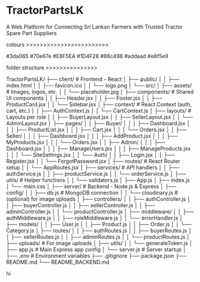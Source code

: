 # TractorPartsLK
 A Web Platform for  Connecting Sri Lankan Farmers with Trusted  Tractor Spare Part Suppliers

colours >>>>>>>>>>>>>>>>>>>>>>>>

#3da065
#70e67e 
#E8F5EA
#1D4F28
#86c498
#addaad
#e8f5e9

folder structure >>>>>>>>>>>>>>>

TractorPartsLK/
├── client/                     # Frontend - React
│   ├── public/
│   │   ├── index.html
│   │   ├── favicon.ico
│   │   └── logo.png
│   └── src/
│       ├── assets/             # Images, logos, etc.
│       │   └── placeholder.jpg
│       ├── components/         # Shared UI components
│       │   ├── Header.jsx
│       │   ├── Footer.jsx
│       │   ├── ProductCard.jsx
│       │   └── Sidebar.jsx
│       ├── context/            # React Context (auth, cart, etc.)
│       │   ├── AuthContext.js
│       │   └── CartContext.js
│       ├── layouts/            # Layouts per role
│       │   ├── BuyerLayout.jsx
│       │   ├── SellerLayout.jsx
│       │   └── AdminLayout.jsx
│       ├── pages/
│       │   ├── Buyer/
│       │   │   ├── Dashboard.jsx
│       │   │   ├── ProductList.jsx
│       │   │   ├── Cart.jsx
│       │   │   └── Orders.jsx
│       │   ├── Seller/
│       │   │   ├── Dashboard.jsx
│       │   │   ├── AddProduct.jsx
│       │   │   ├── MyProducts.jsx
│       │   │   └── Orders.jsx
│       │   ├── Admin/
│       │   │   ├── Dashboard.jsx
│       │   │   ├── ManageUsers.jsx
│       │   │   ├── ManageProducts.jsx
│       │   │   └── SiteSettings.jsx
│       │   └── Auth/
│       │       ├── Login.jsx
│       │       ├── Register.jsx
│       │       └── ForgotPassword.jsx
│       ├── routes/             # React Router setup
│       │   └── AppRoutes.jsx
│       ├── services/           # API handlers
│       │   ├── authService.js
│       │   ├── productService.js
│       │   └── orderService.js
│       ├── utils/              # Helper functions
│       │   └── validators.js
│       ├── App.js
│       ├── index.js
│       └── main.css
│
├── server/                     # Backend - Node.js & Express
│   ├── config/
│   │   ├── db.js               # MongoDB connection
│   │   └── cloudinary.js       # (optional) for image uploads
│   ├── controllers/
│   │   ├── authController.js
│   │   ├── buyerController.js
│   │   ├── sellerController.js
│   │   ├── adminController.js
│   │   └── productController.js
│   ├── middleware/
│   │   ├── authMiddleware.js
│   │   ├── roleMiddleware.js
│   │   └── errorHandler.js
│   ├── models/
│   │   ├── User.js
│   │   ├── Product.js
│   │   ├── Order.js
│   │   └── Category.js
│   ├── routes/
│   │   ├── authRoutes.js
│   │   ├── buyerRoutes.js
│   │   ├── sellerRoutes.js
│   │   ├── adminRoutes.js
│   │   └── productRoutes.js
│   ├── uploads/                # For image uploads
│   ├── utils/
│   │   └── generateToken.js
│   ├── app.js                  # Main Express app config
│   └── server.js               # Server startup
│
├── .env                        # Environment variables
├── .gitignore
├── package.json
├── README.md
└── README_BACKEND.md


hi